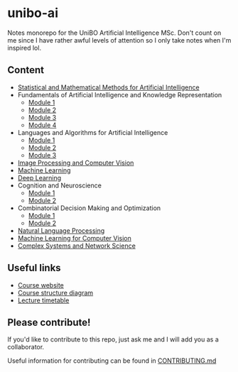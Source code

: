 # unibo-ai

Notes monorepo for the UniBO Artificial Intelligence MSc. Don't count on me since I have rather awful levels of attention so I only take notes when I'm inspired lol.

## Content

- [Statistical and Mathematical Methods for Artificial Intelligence](Statistical%20and%20Mathematical%20Methods%20for%20AI/README.md)
- Fundamentals of Artificial Intelligence and Knowledge Representation
  - [Module 1](Fundamentals%20of%20AI%20-%20Module%201/README.md)
  - [Module 2](Fundamentals%20of%20AI%20-%20Module%202/README.md)
  - [Module 3](Fundamentals%20of%20AI%20-%20Module%203/README.md)
  - [Module 4](Fundamentals%20of%20AI%20-%20Module%204/README.md)
- Languages and Algorithms for Artificial Intelligence
  - [Module 1](Languages%20and%20algorithms%20for%20AI%20-%20Module%201/README.md)
  - [Module 2](Languages%20and%20algorithms%20for%20AI%20-%20Module%202/README.md)
  - [Module 3](Languages%20and%20algorithms%20for%20AI%20-%20Module%203/README.md)
- [Image Processing and Computer Vision](Computer%20Vision)
- [Machine Learning](Machine%20Learning)
- [Deep Learning](Deep%20Learning)
- Cognition and Neuroscience
  - [Module 1](Cognition%20and%20Neuroscience%20-%20Module%201/README.md)
  - [Module 2](Cognition%20and%20Neuroscience%20-%20Module%202/README.md)
- Combinatorial Decision Making and Optimization
  - [Module 1](Combinatorial%20Decision%20Making%20and%20Optimization%20-%20Module%201)
  - [Module 2](Combinatorial%20Decision%20Making%20and%20Optimization%20-%20Module%202)
- [Natural Language Processing](https://github.com/montali/unibo-ai/blob/master/Natural%20Language%20Processing/README.md)
- [Machine Learning for Computer Vision](https://github.com/montali/unibo-ai/blob/master/Machine%20Learning%20For%20Computer%20Vision/README.md)
- [Complex Systems and Network Science](https://github.com/montali/unibo-ai/tree/master/Complex%20Systems%20and%20Network%20Science)

## Useful links

- [Course website](https://corsi.unibo.it/2cycle/artificial-intelligence/index.html)
- [Course structure diagram](https://corsi.unibo.it/2cycle/artificial-intelligence/course-structure-diagram/piano?code=9063&year=2020&manifest=en_2020_9063_000_000_2020)
- [Lecture timetable](https://corsi.unibo.it/2cycle/artificial-intelligence/timetable?anno=1)

## Please contribute!

If you'd like to contribute to this repo, just ask me and I will add you as a collaborator.

Useful information for contributing can be found in [CONTRIBUTING.md](CONTRIBUTING.md)
